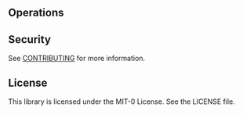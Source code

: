 ## Operations

## Security

See [CONTRIBUTING](CONTRIBUTING.md#security-issue-notifications) for more information.

## License

This library is licensed under the MIT-0 License. See the LICENSE file.

